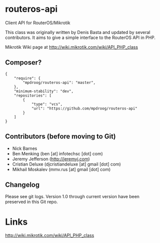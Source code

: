 # routeros-api
Client API for RouterOS/Mikrotik

This class was originally written by Denis Basta and updated by several contributors.  It aims to give a simple interface to the RouterOS API in PHP.

Mikrotik Wiki page at http://wiki.mikrotik.com/wiki/API_PHP_class

## Composer?
```
{
    "require": {
        "mpdroog/routeros-api": "master",
    },
    "minimum-stability": "dev",
    "repositories": [
        {
            "type": "vcs",
            "url": "https://github.com/mpdroog/routeros-api"
        }
    ]
}
```

## Contributors (before moving to Git)
* Nick Barnes
* Ben Menking (ben [at] infotechsc [dot] com)
* Jeremy Jefferson (http://jeremyj.com)
* Cristian Deluxe (djcristiandeluxe [at] gmail [dot] com)
* Mikhail Moskalev (mmv.rus [at] gmail [dot] com)

## Changelog

Please see git logs.  Version 1.0 through current version have been preserved in this Git repo.

# Links
http://wiki.mikrotik.com/wiki/API_PHP_class
